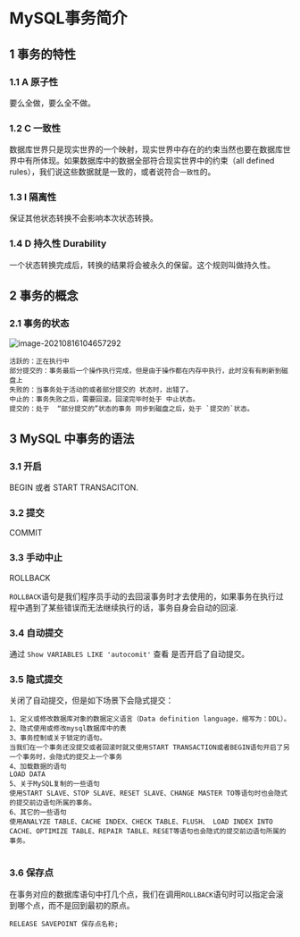 # MySQL事务简介

## 1 事务的特性

### 1.1 A 原子性

要么全做，要么全不做。

### 1.2 C 一致性

数据库世界只是现实世界的一个映射，现实世界中存在的约束当然也要在数据库世界中有所体现。如果数据库中的数据全部符合现实世界中的约束（all defined rules），我们说这些数据就是一致的，或者说符合`一致性`的。

### 1.3 I 隔离性

保证其他状态转换不会影响本次状态转换。

### 1.4 D 持久性 Durability

一个状态转换完成后，转换的结果将会被永久的保留。这个规则叫做持久性。

## 2 事务的概念

### 2.1 事务的状态

![image-20210816104657292](file:///Users/zhangpeng/Library/Application%20Support/typora-user-images/image-20210816104657292.png?lastModify=1629084116)

```text
活跃的：正在执行中
部分提交的：事务最后一个操作执行完成，但是由于操作都在内存中执行，此时没有有刷新到磁盘上
失败的：当事务处于活动的或者部分提交的 状态时，出错了。
中止的：事务失败之后，需要回滚。回滚完毕时处于 中止状态。
提交的：处于  “部分提交的”状态的事务 同步到磁盘之后，处于 `提交的`状态。
```

## 3 MySQL 中事务的语法

### 3.1 开启

BEGIN 或者 START TRANSACITON.

### 3.2 提交

COMMIT

### 3.3 手动中止

ROLLBACK

`ROLLBACK`语句是我们程序员手动的去回滚事务时才去使用的，如果事务在执行过程中遇到了某些错误而无法继续执行的话，事务自身会自动的回滚.

### 3.4 自动提交

通过 `Show VARIABLES LIKE 'autocomit'` 查看 是否开启了自动提交。

### 3.5 隐式提交

关闭了自动提交，但是如下场景下会隐式提交：

```text
1、定义或修改数据库对象的数据定义语言（Data definition language，缩写为：DDL）。
2、隐式使用或修改mysql数据库中的表
3、事务控制或关于锁定的语句。
当我们在一个事务还没提交或者回滚时就又使用START TRANSACTION或者BEGIN语句开启了另一个事务时，会隐式的提交上一个事务
4、加载数据的语句
LOAD DATA
5、关于MySQL复制的一些语句
使用START SLAVE、STOP SLAVE、RESET SLAVE、CHANGE MASTER TO等语句时也会隐式的提交前边语句所属的事务。
6、其它的一些语句
使用ANALYZE TABLE、CACHE INDEX、CHECK TABLE、FLUSH、 LOAD INDEX INTO CACHE、OPTIMIZE TABLE、REPAIR TABLE、RESET等语句也会隐式的提交前边语句所属的事务。
​
```

### 3.6 保存点

在事务对应的数据库语句中打几个点，我们在调用`ROLLBACK`语句时可以指定会滚到哪个点，而不是回到最初的原点。

```text
RELEASE SAVEPOINT 保存点名称;
```


